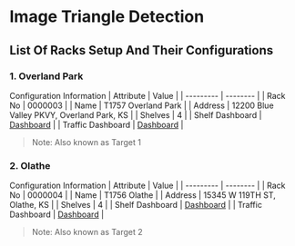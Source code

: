 # Image Triangle Detection

## List Of Racks Setup And Their Configurations

### 1. Overland Park
Configuration Information
| Attribute | Value |
| --------- | -------- |
| Rack No   | 0000003 |
| Name      | T1757 Overland Park |
| Address   | 12200 Blue Valley PKVY, Overland Park, KS |
| Shelves   | 4 |
| Shelf Dashboard | [Dashboard](https://s3.amazonaws.com/my-rack/dashboard/shelves/000003.html) |
| Traffic Dashboard | [Dashboard](https://s3.amazonaws.com/my-rack/dashboard/targets/target3.html) |
> Note:
Also known as Target 1

### 2. Olathe
Configuration Information
| Attribute | Value |
| --------- | -------- |
| Rack No   | 0000004 |
| Name      | T1756 Olathe |
| Address   | 15345 W 119TH ST, Olathe, KS |
| Shelves   | 4 |
| Shelf Dashboard | [Dashboard](https://s3.amazonaws.com/my-rack/dashboard/shelves/000004.html) |
| Traffic Dashboard | [Dashboard](https://s3.amazonaws.com/my-rack/dashboard/targets/target4.html) |
> Note:
Also known as Target 2
